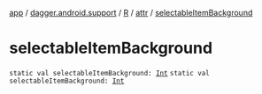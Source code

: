 [app](../../../index.md) / [dagger.android.support](../../index.md) / [R](../index.md) / [attr](index.md) / [selectableItemBackground](./selectable-item-background.md)

# selectableItemBackground

`static val selectableItemBackground: `[`Int`](https://kotlinlang.org/api/latest/jvm/stdlib/kotlin/-int/index.html)
`static val selectableItemBackground: `[`Int`](https://kotlinlang.org/api/latest/jvm/stdlib/kotlin/-int/index.html)